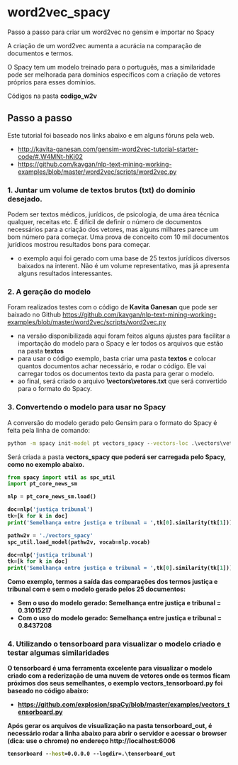 # word2vec_spacy
Passo a passo para criar um word2vec no gensim e importar no Spacy

A criação de um word2vec aumenta a acurácia na comparação de documentos e termos.

O Spacy tem um modelo treinado para o português, mas a similaridade pode ser melhorada para domínios específicos com a criação de vetores próprios para esses domínios. 

Códigos na pasta <b>codigo_w2v</b>

## Passo a passo
Este tutorial foi baseado nos links abaixo e em alguns fóruns pela web.
- http://kavita-ganesan.com/gensim-word2vec-tutorial-starter-code/#.W4MNt-hKi02
- https://github.com/kavgan/nlp-text-mining-working-examples/blob/master/word2vec/scripts/word2vec.py

### 1. Juntar um volume de textos brutos (txt) do domínio desejado.
Podem ser textos médicos, jurídicos, de psicologia, de uma área técnica qualquer, receitas etc. 
É difícil de definir o número de documentos necessários para a criação dos vetores, mas alguns milhares parece um bom número para começar. Uma prova de conceito com 10 mil documentos jurídicos mostrou resultados bons para começar.
- o exemplo aqui foi gerado com uma base de 25 textos jurídicos diversos baixados na interent. Não é um volume representativo, mas já apresenta alguns resultados interessantes.

### 2. A geração do modelo
Foram realizados testes com o código de <b>Kavita Ganesan</b> que pode ser baixado no Github https://github.com/kavgan/nlp-text-mining-working-examples/blob/master/word2vec/scripts/word2vec.py
- na versão disponibilizada aqui foram feitos alguns ajustes para facilitar a importação do modelo para o Spacy e ler todos os arquivos que estão na pasta <b>textos</b>
- para usar o código exemplo, basta criar uma pasta <b>textos</b> e colocar quantos documentos achar necessário, e rodar o código. Ele vai carregar todos os documentos texto da pasta para gerar o modelo.
- ao final, será criado o arquivo <b>\vectors\vetores.txt</b> que será convertido para o formato do Spacy.

### 3. Convertendo o modelo para usar no Spacy

A conversão do modelo gerado pelo Gensim para o formato do Spacy é feita pela linha de comando:
```bat
python -m spacy init-model pt vectors_spacy --vectors-loc .\vectors\vetores.txt
```

Será criada a pasta <b>vectors_spacy<b> que poderá ser carregada pelo Spacy, como no exemplo abaixo.
```py
from spacy import util as spc_util
import pt_core_news_sm

nlp = pt_core_news_sm.load()

doc=nlp('justiça tribunal')
tk=[k for k in doc]
print('Semelhança entre justiça e tribunal = ',tk[0].similarity(tk[1]))

pathw2v = './vectors_spacy'
spc_util.load_model(pathw2v, vocab=nlp.vocab)

doc=nlp('justiça tribunal')
tk=[k for k in doc]
print('Semelhança entre justiça e tribunal = ',tk[0].similarity(tk[1]))
```

Como exemplo, termos a saída das comparações dos termos <b>justiça</b> e <b>tribunal</b> com e sem o modelo gerado pelos 25 documentos:
- <b>Sem o uso do modelo gerado:</b> Semelhança entre justiça e tribunal =  0.31015217
- <b>Com o uso do modelo gerado:</b> Semelhança entre justiça e tribunal =  0.8437208
 
### 4. Utilizando o <b>tensorboard</b> para visualizar o modelo criado e testar algumas similaridades

O tensorboard é uma ferramenta excelente para visualizar o modelo criado com a rederização de uma nuvem de vetores onde os termos ficam próximos dos seus semelhantes, o exemplo <b>vectors_tensorboard.py</b> foi baseado no código abaixo:
- https://github.com/explosion/spaCy/blob/master/examples/vectors_tensorboard.py

Após gerar os arquivos de visualização na pasta <b>tensorboard_out</b>, é necessário rodar a linha abaixo para abrir o servidor e acessar o browser (dica: use o chrome) no endereço http://localhost:6006
```bat
tensorboard --host=0.0.0.0 --logdir=.\tensorboard_out
```



